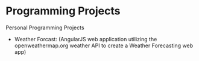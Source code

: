 # Programming Projects
Personal Programming Projects
- Weather Forcast: (AngularJS web application utilizing the openweathermap.org weather API to create a Weather Forecasting web app)